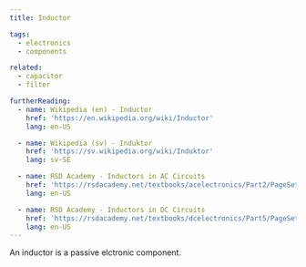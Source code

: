 ```yaml
---
title: Inductor

tags:
  - electronics
  - components

related:
  - capacitor
  - filter

furtherReading:
  - name: Wikipedia (en) - Inductor
    href: 'https://en.wikipedia.org/wiki/Inductor'
    lang: en-US

  - name: Wikipedia (sv) - Induktor
    href: 'https://sv.wikipedia.org/wiki/Induktor'
    lang: sv-SE

  - name: RSD Academy - Inductors in AC Circuits
    href: 'https://rsdacademy.net/textbooks/acelectronics/Part2/PageSetup.php?Page=13'
    lang: en-US

  - name: RSD Academy - Inductors in DC Circuits
    href: 'https://rsdacademy.net/textbooks/dcelectronics/Part5/PageSetup.php?Page=56'
    lang: en-US
---
```


An inductor is a passive elctronic component.
